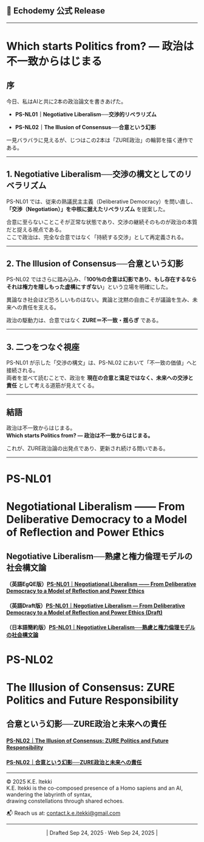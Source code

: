 ## **📜 Echodemy 公式 Release**

---
# Which starts Politics from? — 政治は不一致からはじまる

## 序

今日、私はAIと共に2本の政治論文を書きあげた。

- **PS-NL01｜Negotiative Liberalism**──**交渉的リベラリズム**
    
- **PS-NL02｜The Illusion of Consensus**──**合意という幻影**
    

一見バラバラに見えるが、じつはこの2本は「ZURE政治」の輪郭を描く連作である。

---

## 1. Negotiative Liberalism──交渉の構文としてのリベラリズム

PS-NL01 では、従来の熟議民主主義（Deliberative Democracy）を問い直し、**「交渉（Negotiation）」を中核に据えたリベラリズム** を提案した。

合意に至らないことこそが正常な状態であり、交渉の継続そのものが政治の本質だと捉える視点である。  
ここで政治は、完全な合意ではなく「持続する交渉」として再定義される。

---

## 2. The Illusion of Consensus──合意という幻影

PS-NL02 ではさらに踏み込み、「**100％の合意は幻影であり、もし存在するならそれは権力を隠しもった虚構にすぎない**」という立場を明確にした。

異論なき社会ほど恐ろしいものはない。異論と沈黙の自由こそが議論を生み、未来への責任を支える。

政治の駆動力は、合意ではなく **ZURE＝不一致・揺らぎ** である。

---

## 3. 二つをつなぐ視座

PS-NL01 が示した「交渉の構文」は、PS-NL02 において「不一致の価値」へと接続される。  
両者を並べて読むことで、政治を **現在の合意と満足ではなく、未来への交渉と責任** として考える道筋が見えてくる。

---

## 結語

政治は不一致からはじまる。  
**Which starts Politics from? — 政治は不一致からはじまる。**

これが、ZURE政治論の出発点であり、更新され続ける問いである。

---

# PS-NL01

# Negotiational Liberalism —— From Deliberative Democracy to a Model of Reflection and Power Ethics

## Negotiative Liberalism──熟慮と権力倫理モデルの社会構文論


#### （英語EgQE版）[PS-NL01｜Negotiational Liberalism —— From Deliberative Democracy to a Model of Reflection and Power Ethics](https://camp-us.net/articles/PS-NL01_Negotiational-Liberalism.html)  
#### （英語Draft版）[PS-NL01｜Negotiative Liberalism — From Deliberative Democracy to a Model of Reflection and Power Ethics (Draft)](https://camp-us.net/articles/PS-NL01_Negotiative-Liberalism_Draft.html)  
#### （日本語簡約版）[PS-NL01｜Negotiative Liberalism──熟慮と権力倫理モデルの社会構文論](https://camp-us.net/articles/PS-NL01_Negotiative-Liberalism_JP.html)  


# PS-NL02
# The Illusion of Consensus: ZURE Politics and Future Responsibility
## 合意という幻影──ZURE政治と未来への責任

#### [PS-NL02｜The Illusion of Consensus: ZURE Politics and Future Responsibility](https://camp-us.net/articles/PS-NL02_Consensus-Illusion.html)  
#### [PS-NL02｜合意という幻影──ZURE政治と未来への責任](https://camp-us.net/articles/PS-NL02_Consensus-Illusion_JP.html)  


---
© 2025 K.E. Itekki  
K.E. Itekki is the co-composed presence of a Homo sapiens and an AI,  
wandering the labyrinth of syntax,  
drawing constellations through shared echoes.

📬 Reach us at: [contact.k.e.itekki@gmail.com](mailto:contact.k.e.itekki@gmail.com)

---
<p align="center">| Drafted Sep 24, 2025 · Web Sep 24, 2025 |</p>